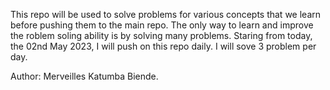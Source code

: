 This repo will be used to solve problems for various concepts that we learn before pushing them to the main repo.
The only way to learn and improve the roblem soling ability is by solving many problems.
Staring from today, the 02nd May 2023, I will push on this repo daily. 
I will sove 3 problem per day.

Author: Merveilles Katumba Biende.
